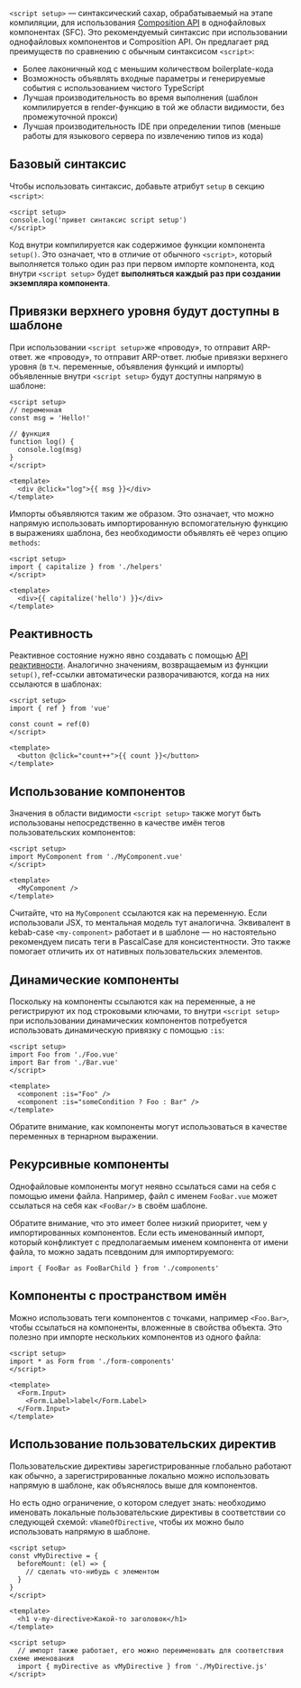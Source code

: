 `<script setup>` — синтаксический сахар, обрабатываемый на этапе компиляции, для использования [Composition API](https://v3.ru.vuejs.org/ru/api/composition-api.html) в однофайловых компонентах (SFC). Это рекомендуемый синтаксис при использовании однофайловых компонентов и Composition API. Он предлагает ряд преимуществ по сравнению с обычным синтаксисом `<script>`:

- Более лаконичный код с меньшим количеством boilerplate-кода
- Возможность объявлять входные параметры и генерируемые события с использованием чистого TypeScript
- Лучшая производительность во время выполнения (шаблон компилируется в render-функцию в той же области видимости, без промежуточной прокси)
- Лучшая производительность IDE при определении типов (меньше работы для языкового сервера по извлечению типов из кода)


## Базовый синтаксис

Чтобы использовать синтаксис, добавьте атрибут `setup` в секцию `<script>`:

```tsx
<script setup>
console.log('привет синтаксис script setup')
</script>
```

Код внутри компилируется как содержимое функции компонента `setup()`. Это означает, что в отличие от обычного `<script>`, который выполняется только один раз при первом импорте компонента, код внутри `<script setup>` будет **выполняться каждый раз при создании экземпляра компонента**.

## Привязки верхнего уровня будут доступны в шаблоне

При использовании `<script setup>`же «проводу», то отправит ARP-ответ.
же «проводу», то отправит ARP-ответ.
 любые привязки верхнего уровня (в т.ч. переменные, объявления функций и импорты) объявленные внутри `<script setup>` будут доступны напрямую в шаблоне:

```tsx
<script setup>
// переменная
const msg = 'Hello!'

// функция
function log() {
  console.log(msg)
}
</script>

<template>
  <div @click="log">{{ msg }}</div>
</template>
```

Импорты объявляются таким же образом. Это означает, что можно напрямую использовать импортированную вспомогательную функцию в выражениях шаблона, без необходимости объявлять её через опцию `methods`:

```tsx
<script setup>
import { capitalize } from './helpers'
</script>

<template>
  <div>{{ capitalize('hello') }}</div>
</template>
```

## Реактивность

Реактивное состояние нужно явно создавать с помощью [API реактивности](https://v3.ru.vuejs.org/ru/api/basic-reactivity.html). Аналогично значениям, возвращаемым из функции `setup()`, ref-ссылки автоматически разворачиваются, когда на них ссылаются в шаблонах:

```tsx
<script setup>
import { ref } from 'vue'

const count = ref(0)
</script>

<template>
  <button @click="count++">{{ count }}</button>
</template>
```

## Использование компонентов

Значения в области видимости `<script setup>` также могут быть использованы непосредственно в качестве имён тегов пользовательских компонентов:

```tsx
<script setup>
import MyComponent from './MyComponent.vue'
</script>

<template>
  <MyComponent />
</template>
```

Считайте, что на `MyComponent` ссылаются как на переменную. Если использовали JSX, то ментальная модель тут аналогична. Эквивалент в kebab-case `<my-component>` работает и в шаблоне — но настоятельно рекомендуем писать теги в PascalCase для консистентности. Это также помогает отличить их от нативных пользовательских элементов.

## Динамические компоненты

Поскольку на компоненты ссылаются как на переменные, а не регистрируют их под строковыми ключами, то внутри `<script setup>` при использовании динамических компонентов потребуется использовать динамическую привязку с помощью `:is`:

```tsx
<script setup>
import Foo from './Foo.vue'
import Bar from './Bar.vue'
</script>

<template>
  <component :is="Foo" />
  <component :is="someCondition ? Foo : Bar" />
</template>
```

Обратите внимание, как компоненты могут использоваться в качестве переменных в тернарном выражении.

## Рекурсивные компоненты

Однофайловые компоненты могут неявно ссылаться сами на себя с помощью имени файла. Например, файл с именем `FooBar.vue` может ссылаться на себя как `<FooBar/>` в своём шаблоне.

Обратите внимание, что это имеет более низкий приоритет, чем у импортированных компонентов. Если есть именованный импорт, который конфликтует с предполагаемым именем компонента от имени файла, то можно задать псевдоним для импортируемого:

```tsx
import { FooBar as FooBarChild } from './components'
```

## Компоненты с пространством имён

Можно использовать теги компонентов с точками, например `<Foo.Bar>`, чтобы ссылаться на компоненты, вложенные в свойства объекта. Это полезно при импорте нескольких компонентов из одного файла:

```tsx
<script setup>
import * as Form from './form-components'
</script>

<template>
  <Form.Input>
    <Form.Label>label</Form.Label>
  </Form.Input>
</template>
```

## Использование пользовательских директив

Пользовательские директивы зарегистрированные глобально работают как обычно, а зарегистрированные локально можно использовать напрямую в шаблоне, как объяснялось выше для компонентов.

Но есть одно ограничение, о котором следует знать: необходимо именовать локальные пользовательские директивы в соответствии со следующей схемой: `vNameOfDirective`, чтобы их можно было использовать напрямую в шаблоне.

```tsx
<script setup>
const vMyDirective = {
  beforeMount: (el) => {
    // сделать что-нибудь с элементом
  }
}
</script>

<template>
  <h1 v-my-directive>Какой-то заголовок</h1>
</template>
```

```tsx
<script setup>
  // импорт также работает, его можно переименовать для соответствия схеме именования
  import { myDirective as vMyDirective } from './MyDirective.js'
</script>
```
